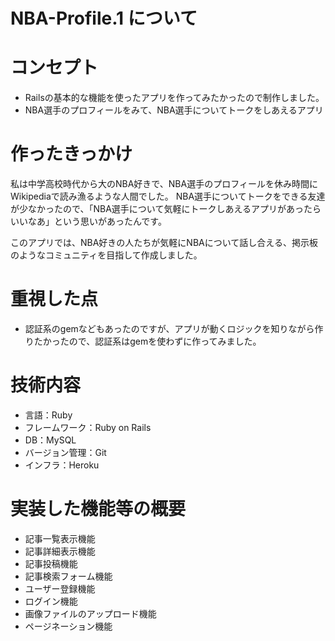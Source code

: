 # NBA-Profile.1 について

# コンセプト
* Railsの基本的な機能を使ったアプリを作ってみたかったので制作しました。
* NBA選手のプロフィールをみて、NBA選手についてトークをしあえるアプリ

# 作ったきっかけ
私は中学高校時代から大のNBA好きで、NBA選手のプロフィールを休み時間にWikipediaで読み漁るような人間でした。
NBA選手についてトークをできる友達が少なかったので、「NBA選手について気軽にトークしあえるアプリがあったらいいなあ」という思いがあったんです。

このアプリでは、NBA好きの人たちが気軽にNBAについて話し合える、掲示板のようなコミュニティを目指して作成しました。

# 重視した点
* 認証系のgemなどもあったのですが、アプリが動くロジックを知りながら作りたかったので、認証系はgemを使わずに作ってみました。

# 技術内容
* 言語：Ruby
* フレームワーク：Ruby on Rails
* DB：MySQL
* バージョン管理：Git
* インフラ：Heroku

# 実装した機能等の概要
* 記事一覧表示機能
* 記事詳細表示機能
* 記事投稿機能
* 記事検索フォーム機能
* ユーザー登録機能
* ログイン機能
* 画像ファイルのアップロード機能
* ページネーション機能


